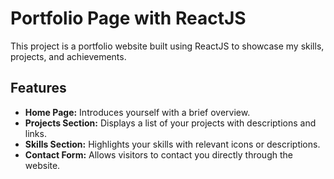 # Portfolio Page with ReactJS

This project is a portfolio website built using ReactJS to showcase my skills, projects, and achievements.

## Features

- **Home Page:** Introduces yourself with a brief overview.
- **Projects Section:** Displays a list of your projects with descriptions and links.
- **Skills Section:** Highlights your skills with relevant icons or descriptions.
- **Contact Form:** Allows visitors to contact you directly through the website.

